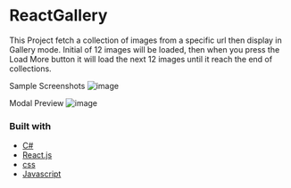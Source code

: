 # ReactGallery
This Project fetch a collection of images from a specific url then display in Gallery mode.
Initial of 12 images will be loaded, then when you press the Load More button it will load the next 12 images until it reach the end of collections.

Sample Screenshots
![image](https://user-images.githubusercontent.com/34426748/172088183-689f2282-7d1e-48c1-8eff-b3a75d13904c.png)

Modal Preview
![image](https://user-images.githubusercontent.com/34426748/172106497-4f47068d-02c8-457a-9c90-2436b96ebbbd.png)


### Built with

* [C#](https://docs.microsoft.com/en-us/dotnet/csharp/)
* [React.js](https://reactjs.org/)
* [css](https://developer.mozilla.org/en-US/docs/Web/CSS)
* [Javascript](https://www.javascript.com/)
